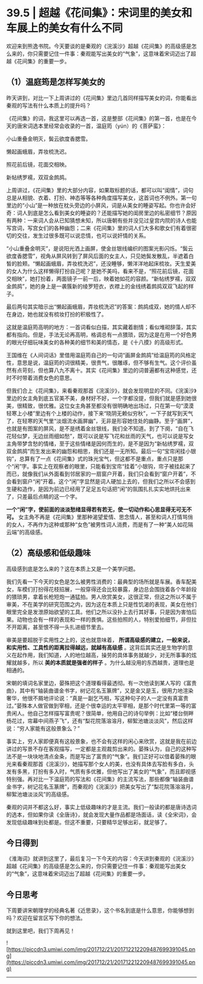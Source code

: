 # 39.5 | 超越《花间集》：宋词里的美女和车展上的美女有什么不同

欢迎来到熊逸书院。今天要谈的是秦观的《浣溪沙》超越《花间集》的高级感是怎么来的，你只需要记住一件事：秦观能写出美女的“气象”，这意味着宋词迈出了超越《花间集》的重要一步。

## （1）温庭筠是怎样写美女的

昨天讲到，对比一下上周讲过的《花间集》里边几首同样描写美女的词，你能看出秦观的写法有什么本质上的提升吗？

《花间集》的词，我这里可以再选一首，这是整部《花间集》的第一首，也是在今天的唐宋词选本里经常会收录的一首，温庭筠（yún）的《菩萨蛮》：

小山重叠金明灭，鬓云欲度香腮雪。

懒起画蛾眉，弄妆梳洗迟。

照花前后镜，花面交相映。

新帖绣罗襦，双双金鹧鸪。

上周讲过，《花间集》里的大部分内容，如果取标题的话，都可以叫“闺情”，词句总是从相貌、衣着、打扮、神态等等各种角度描写美女，这首词也不例外。第一句里边的“小山”是一种放在枕头旁边的小屏风，词是从美女的睡姿写起。你也许会好奇：词人到底是怎么看到美女的睡姿的？还能描写她的闺房里边的私密细节？原因有两种：一来词人会从已知猜想未知，所以唐朝有些并没见过皇宫内院的诗人也能写宫词，写宫女们的各种幽怨；二来《花间集》里的词人们大多和歌女们有着很密切的交往，发生过很多既可以说恋情，也可以说奸情的关系。

“小山重叠金明灭”，是说阳光洒上画屏，使金丝银线编织的图案光影闪烁。“鬓云欲度香腮雪”，视角从屏风转到了屏风后面的女主人，只见她鬓发散乱，半遮着白皙的脸颊。“懒起画蛾眉，弄妆梳洗迟”，还没睡够，懒洋洋地起床梳妆。天生爱美的女人为什么这样懒得打扮自己呢？是她不美吗，看来不是，“照花前后镜，花面交相映”，她打扮着，两面镜子一前一后，映着她如花的容颜。“新帖绣罗襦，双双金鹧鸪”，她的身上是一袭簇新的绫罗短衣，衣襟上的金线绣着鹧鸪双双飞起的样子。

最后两句其实暗示出“懒起画蛾眉，弄妆梳洗迟”的答案：鹧鸪成双，她的情人却不在身边，她也就没有梳妆打扮的积极性了。

这就是温庭筠高明的地方：一首词看似白描，其实藏着剧情；看似堆砌辞藻，其实都有指向。但是，手法无论再高明，格调总有一点猥琐，因为这是在用一个好色男的眼光仔细玩味美女的各种美的细节和美的情态，是《十八摸》的高级形式。

王国维在《人间词话》里借用温庭筠自己的一句词“画屏金鹧鸪”给温庭筠的风格定性，意思是说，温庭筠的词很精美，很贵气，很雕琢，但不够有生气。这个评价虽然有点苛刻，但也算八九不离十。其实《花间集》里边的词普遍都有这种感觉，还时不时带着消费女色的意思。

但我们合上《花间集》，来看秦观那首《浣溪沙》，就会发现明显的不同。《浣溪沙》里边的女主角到底五官美不美，身材好不好，一个字都没提，但我们就是感到她很美，很精致，很优雅。这位女主角甚至都没有很明确地出场过，只在第一句“漠漠轻寒上小楼”里边有个上楼的动作，接下来“晓阴无赖似穷秋”，一下子就写到天气了，在轻寒的天气里“淡烟流水画屏幽”，无非是形容她住处的幽静。至于“画屏”，也就是有图案的屏风，是不是绣着金丝银线，我们全不知道。到了下阕，“自在飞花轻似梦，无边丝雨细如愁”，既可以说是写飞花和丝雨的天气，也可以说是写女主角带梦含愁的情绪，至于这些情绪是因何而生的，是不是因为“新帖绣罗襦，双双金鹧鸪”而生发出来的幽怨和相思，我们还是一无所知。最后一句“宝帘闲挂小银钩”，总算有了一点《花间集》式的珠光宝气，但这都不是重点，重点只是那个“闲”字。事实上在观察者的眼里，只能看到宝帘“挂着”小银钩，帘子被挂起来了而已，就像我们从外面看到邻居家的一扇窗户开着，我们只会看到“窗户开着”，不会看到窗户“闲”开着。这个“闲”字显然是词人硬加上去的，但我们之所以不会感到生硬和造作，是因为前边已经用了足足五句话把“闲”的氛围扎扎实实地烘托出来了，只差最后点睛的这一个字。

 **一个“闲”字，使前面的淡淡愁绪显得若有若无，使一切动作和心思显得无可无不可。** 女主角不再是《花间集》里那种渴望爱情、思念情人，甚至和词人打情骂俏的女人，不再作为这种或那种“女色”被男性词人消费，而是有了一种“美人如花隔云端”的高级感。

## （2）高级感和低级趣味

高级感到底是怎么来的？这在本质上又是一个美学问题。

我们先看一下今天的女色是怎么被男性消费的：最典型的场所就是车展。香车配美女，车模们打扮得花枝招展，一般穿得还会比较暴露，身边总会围拢着各个年龄段的猥琐男，拿着长枪短炮一通猛拍。男人欣赏美女，这很正常，但这之所以不属于审美，不在美学的研究范围之内，因为这在本质上只是性饥渴的表现，美女在他们眼里完全是发泄原始欲望的工具。他们之所以没扑上去行其好事，只是因为害怕后果。动物也会有一样的表现和一样的畏惧。这些拍照的人，特别爱拍细节，非但拉不开距离，甚至恨不得一头扎进细节里去。

审美是要超脱于实用性之上的，这也就意味着， **所谓高级感的建立，一般来说，和实用性、工具性的距离拉得越远，就越有高级感** 。这背后其实还是生物学的意义在起作用，我们知道，人的地位越高，操劳的具体事务就越少，对无所事事的炫耀就越多，所以 **美的本质就是强者的样子** 。为什么越没用的东西越贵，道理也是相通的。

宋朝的填词名家里边，晏殊把这个道理看得最透彻。有一次他读到某人写的《富贵曲》，其中有“轴装曲谱金书字，树记花名玉篆牌”，又是金又是玉，很用力地渲染奢华，他很不屑地评论说：“真是一副乞丐相，写这种句子的人一定没有真富贵过。”晏殊本人做官做到宰相，还是个很幸运的太平宰相，是那个时代里第一等的富贵闲人。他自己怎样描写富贵呢？很简单，他用自己的诗句举例：比如“楼台侧畔杨花过，帘幕中间燕子飞”，还有“梨花院落溶溶月，柳絮池塘淡淡风”，然后这样说：“穷人家能有这般景象么？”

事实上，穷人家即便真有这般景象，也不会有这样的闲心来欣赏，这就是我在前边讲过的写景不存在客观描写，一定都是主观裁剪出来的。晏殊认为，自己的这种写法不是一块块地清点金条，而是写出了富贵的“气象”。我们正好可以借着晏殊的眼光来看秦观那首《浣溪沙》，她描写那个女人的美，也没有具体去写脸有多白，头发有多黑，打扮有多入时，气质有多优雅，但他写出了美女的“气象”，而且即视感特别强。再对比一下温庭筠的写法和《花间集》的主流写法，那些都像“轴装曲谱金书字，树记花名玉篆牌”，而秦观的《浣溪沙》把美女写出了“梨花院落溶溶月，柳絮池塘淡淡风”的高级感。

秦观的词并不都这么好，事实上低级趣味的才是主流。我们一般读的都是唐诗选词的选本，但如果你读《全唐诗》，就会发现大量作品都是场面话，读《全宋词》，会发现低级趣味到处都是。但这不重要，只要精华足够出彩，就足够了。

## 今日得到

《淮海词》就讲到这里了，最后复习一下今天的内容：今天讲到秦观的《浣溪沙》超越《花间集》的高级感是怎么来的，你只需要记住一件事：秦观能写出美女的“气象”，这意味着宋词迈出了超越《花间集》的重要一步。

## 今日思考

下周要讲宋朝理学的经典名著《近思录》，这个书名到底是什么意思，你能够想到吗？欢迎在留言区写下你的想法。

就到这里吧，我们下周再见！

![https://piccdn3.umiwi.com/img/201712/21/201712212209487699391045.png](https://piccdn3.umiwi.com/img/201712/21/201712212209487699391045.png)

---
